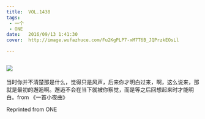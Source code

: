 ```yaml
---
title:	VOL.1438
tags:
 - 一个
 - ONE
date:	2016/09/13 1:41:30
cover:	http://image.wufazhuce.com/Fu2KgPLP7-xM7T6B_JQPrzkEOsLl

---
```

![](http://image.wufazhuce.com/Fu2KgPLP7-xM7T6B_JQPrzkEOsLl)
---

当时你并不清楚那是什么，觉得只是风声，后来你才明白过来，啊，这么说来，那就是最初的邂逅啊。邂逅不会在当下就被你察觉，而是等之后回想起来时才能明白。from 《一首小夜曲》
 
Reprinted from ONE
